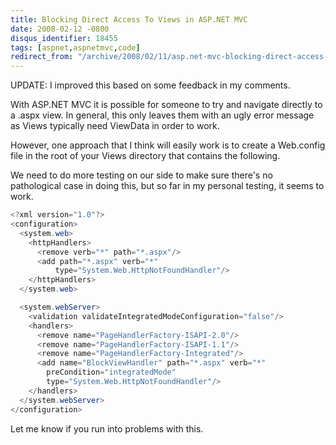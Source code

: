 ```yaml
---
title: Blocking Direct Access To Views in ASP.NET MVC
date: 2008-02-12 -0800
disqus_identifier: 18455
tags: [aspnet,aspnetmvc,code]
redirect_from: "/archive/2008/02/11/asp.net-mvc-blocking-direct-access-to-views.aspx/"
---
```


UPDATE: I improved this based on some feedback in my comments.

With ASP.NET MVC it is possible for someone to try and navigate directly
to a .aspx view. In general, this only leaves them with an ugly error
message as Views typically need ViewData in order to work.

However, one approach that I think will easily work is to create a
Web.config file in the root of your Views directory that contains the
following.

We need to do more testing on our side to make sure there's no
pathological case in doing this, but so far in my personal testing, it
seems to work.

```csharp
<?xml version="1.0"?>
<configuration>
  <system.web>
    <httpHandlers>
      <remove verb="*" path="*.aspx"/>
      <add path="*.aspx" verb="*" 
          type="System.Web.HttpNotFoundHandler"/>
    </httpHandlers>
  </system.web>

  <system.webServer>
    <validation validateIntegratedModeConfiguration="false"/>
    <handlers>
      <remove name="PageHandlerFactory-ISAPI-2.0"/>
      <remove name="PageHandlerFactory-ISAPI-1.1"/>
      <remove name="PageHandlerFactory-Integrated"/>
      <add name="BlockViewHandler" path="*.aspx" verb="*" 
        preCondition="integratedMode" 
        type="System.Web.HttpNotFoundHandler"/>
    </handlers>
  </system.webServer>
</configuration>
```

Let me know if you run into problems with this.
